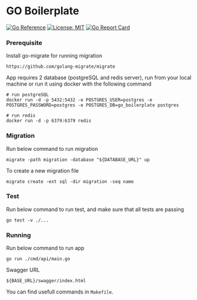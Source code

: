 # GO Boilerplate
[![Go Reference](https://pkg.go.dev/badge/github.com/andhikayuana/qiscus-unofficial-go.svg)](https://pkg.go.dev/github.com/syahidfrd/go-boilerplate)
[![License: MIT](https://img.shields.io/badge/License-MIT-yellow.svg)](https://opensource.org/licenses/MIT)
[![Go Report Card](https://goreportcard.com/badge/github.com/andhikayuana/qiscus-unofficial-go)](https://goreportcard.com/report/github.com/syahidfrd/go-boilerplate)

### Prerequisite
Install go-migrate for running migration
```
https://github.com/golang-migrate/migrate
```

App requires 2 database (postgreSQL and redis server), run from your local machine or run it using docker with the following command
```
# run postgreSQL
docker run -d -p 5432:5432 -e POSTGRES_USER=postgres -e POSTGRES_PASSWORD=postgres -e POSTGRES_DB=go_boilerplate postgres

# run redis
docker run -d -p 6379:6379 redis
``` 

### Migration
Run below command to run migration
```
migrate -path migration -database "${DATABASE_URL}" up
```

To create a new migration file
```
migrate create -ext sql -dir migration -seq name
```

### Test
Run below command to run test, and make sure that all tests are passing
```
go test -v ./...
```

### Running
Run below command to run app
```
go run ./cmd/api/main.go
```

Swagger URL
```
${BASE_URL}/swagger/index.html
```

You can find usefull commands in `Makefile`.
